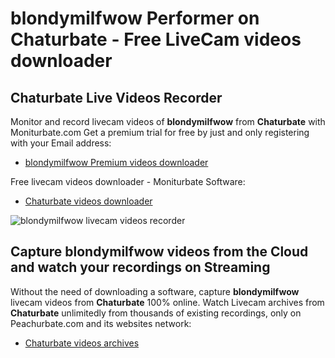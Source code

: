 # blondymilfwow Performer on Chaturbate - Free LiveCam videos downloader

## Chaturbate Live Videos Recorder

Monitor and record livecam videos of **blondymilfwow** from **Chaturbate** with Moniturbate.com
Get a premium trial for free by just and only registering with your Email address:
* [blondymilfwow Premium videos downloader](https://moniturbate.com/request-demo-licence-key.html)

Free livecam videos downloader - Moniturbate Software:
* [Chaturbate videos downloader](https://moniturbate.com/moniturbate-download-software.html)

![blondymilfwow livecam videos recorder](https://peachurnet.com/templates/moniturbate-software.png)


## Capture blondymilfwow videos from the Cloud and watch your recordings on Streaming

Without the need of downloading a software, capture **blondymilfwow** livecam videos from **Chaturbate** 100% online.
Watch Livecam archives from **Chaturbate** unlimitedly from thousands of existing recordings, only on Peachurbate.com and its websites network:
* [Chaturbate videos archives](https://peachurnet.com/)